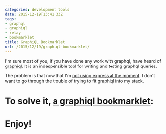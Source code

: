 ```yaml
---
categories: development tools
date: 2015-12-19T13:41:33Z
tags:
- graphql
- graphiql
- relay
- bookmarklet
title: GraphiQL Bookmarklet
url: /2015/12/19/graphiql-bookmarklet/
---
```


I'm sure most of you, if you have done any work with graphql, have heard of
[graphiql][graphiql]. It is an indespensible tool for writing and testing graphql queries.

The problem is that now that I'm 
[not using express at the moment][graphql-relay-ruby]. I don't want to go
through the trouble of trying to fit graphiql into my stack.

# To solve it, [a graphiql bookmarklet][bookmarklet]:

<script src="https://gist.github.com/brysgo/c06b5b2e6c7a8d4380e5.js"></script>

# Enjoy!

[graphql-relay-ruby]:https://github.com/rmosolgo/graphql-relay-ruby
[bookmarklet]:javascript:(function()%7B'use%20strict'%3Bfunction%20loadScript(url)%20%7Breturn%20new%20Promise(function%20(callback)%20%7Bvar%20head%20%3D%20document.getElementsByTagName('head')%5B0%5D%3Bvar%20script%20%3D%20document.createElement('script')%3Bscript.type%20%3D%20'text%2Fjavascript'%3Bscript.src%20%3D%20url%3Bscript.onreadystatechange%20%3D%20callback%3Bscript.onload%20%3D%20callback%3Bhead.appendChild(script)%3B%7D)%3B%7Dfunction%20loadStyle(url)%20%7Breturn%20new%20Promise(function%20(callback)%20%7Bvar%20head%20%3D%20document.getElementsByTagName('head')%5B0%5D%3Bvar%20link%20%3D%20document.createElement('link')%3Blink.type%20%3D%20'text%2Fcss'%3Blink.rel%20%3D%20'stylesheet'%3Blink.href%20%3D%20url%3Blink.onreadystatechange%20%3D%20callback%3Blink.onload%20%3D%20callback%3Bhead.appendChild(link)%3B%7D)%3B%7DloadScript('https%3A%2F%2Fcdnjs.cloudflare.com%2Fajax%2Flibs%2Freact%2F0.14.3%2Freact.js').then(function%20()%20%7Breturn%20Promise.all(%5BloadStyle('https%3A%2F%2Fcdnjs.cloudflare.com%2Fajax%2Flibs%2Fgraphiql%2F0.4.5%2Fgraphiql.css')%2C%20loadScript('https%3A%2F%2Fcdnjs.cloudflare.com%2Fajax%2Flibs%2Freact%2F0.14.3%2Freact-dom.js')%2C%20loadScript('https%3A%2F%2Fcdnjs.cloudflare.com%2Fajax%2Flibs%2Fgraphiql%2F0.4.5%2Fgraphiql.js')%5D).then(function%20()%20%7Bfunction%20graphQLFetcher(graphQLParams)%20%7Breturn%20fetch(window.location.origin%20%2B%20'%2Fgraphql'%2C%20%7Bmethod%3A%20'post'%2Cheaders%3A%20%7B%20'Content-Type'%3A%20'application%2Fjson'%20%7D%2Cbody%3A%20JSON.stringify(graphQLParams)%7D).then(function%20(response)%20%7Breturn%20response.json()%3B%7D)%3B%7DsetTimeout(function%20()%20%7Breturn%20ReactDOM.render(React.createElement(GraphiQL%2C%20%7B%20fetcher%3A%20graphQLFetcher%20%7D)%2C%20document.body)%3B%7D%2C%200)%3B%7D)%3B%7D)%7D)()
[graphiql]:https://github.com/graphql/graphiql